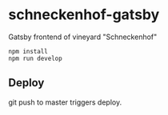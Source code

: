 # schneckenhof-gatsby

Gatsby frontend of vineyard "Schneckenhof"
```
npm install
npm run develop
```
## Deploy

git push to master triggers deploy.